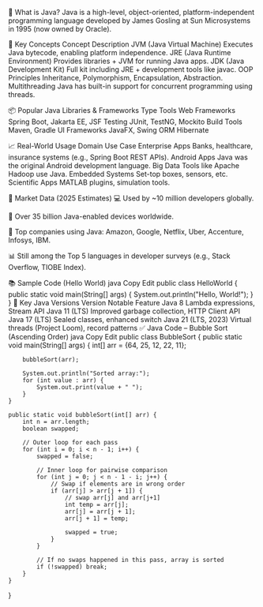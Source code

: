 🔷 What is Java?
Java is a high-level, object-oriented, platform-independent programming language developed by James Gosling at Sun Microsystems in 1995 (now owned by Oracle).

🧠 Key Concepts
Concept	Description
JVM (Java Virtual Machine)	Executes Java bytecode, enabling platform independence.
JRE (Java Runtime Environment)	Provides libraries + JVM for running Java apps.
JDK (Java Development Kit)	Full kit including JRE + development tools like javac.
OOP Principles	Inheritance, Polymorphism, Encapsulation, Abstraction.
Multithreading	Java has built-in support for concurrent programming using threads.

📦 Popular Java Libraries & Frameworks
Type	Tools
Web Frameworks	Spring Boot, Jakarta EE, JSF
Testing	JUnit, TestNG, Mockito
Build Tools	Maven, Gradle
UI Frameworks	JavaFX, Swing
ORM	Hibernate

📈 Real-World Usage
Domain	Use Case
Enterprise Apps	Banks, healthcare, insurance systems (e.g., Spring Boot REST APIs).
Android Apps	Java was the original Android development language.
Big Data	Tools like Apache Hadoop use Java.
Embedded Systems	Set-top boxes, sensors, etc.
Scientific Apps	MATLAB plugins, simulation tools.

🔢 Market Data (2025 Estimates)
💻 Used by ~10 million developers globally.

🔄 Over 35 billion Java-enabled devices worldwide.

🏢 Top companies using Java: Amazon, Google, Netflix, Uber, Accenture, Infosys, IBM.

📊 Still among the Top 5 languages in developer surveys (e.g., Stack Overflow, TIOBE Index).

📚 Sample Code (Hello World)
java
Copy
Edit
public class HelloWorld {
    public static void main(String[] args) {
        System.out.println("Hello, World!");
    }
}
🧩 Key Java Versions
Version	Notable Feature
Java 8	Lambda expressions, Stream API
Java 11 (LTS)	Improved garbage collection, HTTP Client API
Java 17 (LTS)	Sealed classes, enhanced switch
Java 21 (LTS, 2023)	Virtual threads (Project Loom), record patterns
✅ Java Code – Bubble Sort (Ascending Order)
java
Copy
Edit
public class BubbleSort {
    public static void main(String[] args) {
        int[] arr = {64, 25, 12, 22, 11};

        bubbleSort(arr);

        System.out.println("Sorted array:");
        for (int value : arr) {
            System.out.print(value + " ");
        }
    }

    public static void bubbleSort(int[] arr) {
        int n = arr.length;
        boolean swapped;

        // Outer loop for each pass
        for (int i = 0; i < n - 1; i++) {
            swapped = false;

            // Inner loop for pairwise comparison
            for (int j = 0; j < n - 1 - i; j++) {
                // Swap if elements are in wrong order
                if (arr[j] > arr[j + 1]) {
                    // swap arr[j] and arr[j+1]
                    int temp = arr[j];
                    arr[j] = arr[j + 1];
                    arr[j + 1] = temp;

                    swapped = true;
                }
            }

            // If no swaps happened in this pass, array is sorted
            if (!swapped) break;
        }
    }
}
